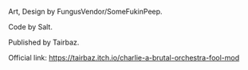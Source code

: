 Art, Design by FungusVendor/SomeFukinPeep.

Code by Salt.

Published by Tairbaz.

Official link: https://tairbaz.itch.io/charlie-a-brutal-orchestra-fool-mod

